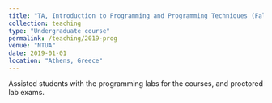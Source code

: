```yaml
---
title: "TA, Introduction to Programming and Programming Techniques (Fall and Spring 2017-2020)"
collection: teaching
type: "Undergraduate course"
permalink: /teaching/2019-prog
venue: "NTUA"
date: 2019-01-01
location: "Athens, Greece"
---
```


Assisted students with the programming labs for the courses, and proctored lab exams.
